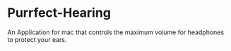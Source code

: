 # Purrfect-Hearing
An Application for mac that controls the maximum volume for headphones to protect your ears.
